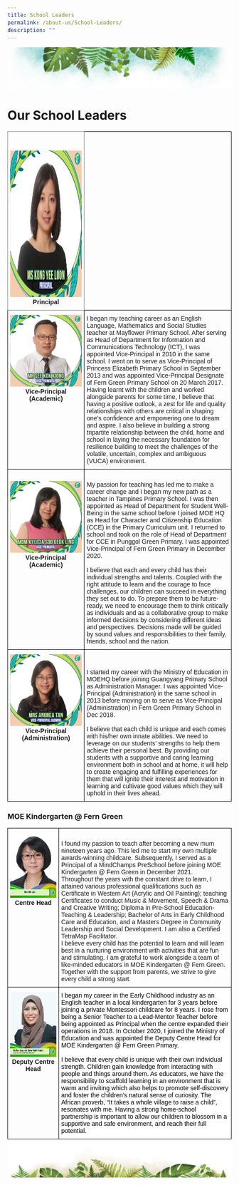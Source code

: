 ```yaml
---
title: School Leaders
permalink: /about-us/School-Leaders/
description: ""
---
```

![](/images/Banner.png)

# **Our School Leaders**

<style type="text/css">
.tg  {border-collapse:collapse;border-spacing:0;}
.tg td{border-color:black;border-style:solid;border-width:1px;font-family:Arial, sans-serif;font-size:14px;
  overflow:hidden;padding:10px 5px;word-break:normal;}
.tg th{border-color:black;border-style:solid;border-width:1px;font-family:Arial, sans-serif;font-size:14px;
  font-weight:normal;overflow:hidden;padding:10px 5px;word-break:normal;}
.tg .tg-7btt{border-color:inherit;font-weight:bold;text-align:center;vertical-align:top}
.tg .tg-0lax{text-align:left;vertical-align:top}
.tg .tg-amwm{font-weight:bold;text-align:center;vertical-align:top}
</style>
<table class="tg">
<thead>
  <tr>
    <th class="tg-7btt"><br><br><img src="/images/School%20Leaders/Ms%20Kong%20Yee%20Loon.jpg" alt="Ms Kong Yee Loon.jpg" width="235" height="329"><br>Principal<br></th>
    <th class="tg-0lax"><br><br><br><br><br><br></th>
  </tr>
</thead>
<tbody>
  <tr>
    <td class="tg-amwm"><img src="/images/School%20Leaders/See%20Kok%20Kiong.jpg"><br>Vice-Principal <br>(Academic)</td>
    <td class="tg-0lax">I began my teaching career as an English Language, Mathematics and Social Studies teacher at Mayflower Primary School. After serving as Head of Department for Information and Communications Technology (ICT), I was appointed Vice-Principal in 2010 in the same school. I went on to serve as Vice-Principal of Princess Elizabeth Primary School in September 2013 and was appointed Vice-Principal Designate of Fern Green Primary School on 20 March 2017.<br>Having learnt with the children and worked alongside parents for some time, I believe that having a positive outlook, a zest for life and quality relationships with others are critical in shaping one’s confidence and empowering one to dream and aspire. I also believe in building a strong tripartite relationship between the child, home and school in laying the necessary foundation for resilience building to meet the challenges of the volatile, uncertain, complex and ambiguous (VUCA) environment.</td>
  </tr>
  <tr>
    <td class="tg-amwm"><br><img src="/images/School%20Leaders/Mdm%20Soo%20Geok%20Ling%20Kylicia.jpg"><br>Vice-Principal<br>(Academic)<br></td>
    <td class="tg-0lax"><br><span style="color:inherit;background-color:transparent">My passion for teaching has led me to make a career change and I began my new path as a teacher in Tampines Primary School. I was then appointed as Head of Department for Student Well-Being in the same school before I joined MOE HQ as Head for Character and Citizenship Education (CCE) in the Primary Curriculum unit. I returned to school and took on the role of Head of Department for CCE in Punggol Green Primary. I was appointed Vice-Principal of Fern Green Primary in December 2020.</span><br><br><span style="color:inherit;background-color:transparent">I believe that each and every child has their individual strengths and talents. Coupled with the right attitude to learn and the courage to face challenges, our children can succeed in everything they set out to do. To prepare them to be future-ready, we need to encourage them to think critically as individuals and as a collaborative group to make informed decisions by considering different ideas and perspectives. Decisions made will be guided by sound values and responsibilities to their family, friends, school and the nation. </span><br></td>
  </tr>
  <tr>
    <td class="tg-amwm"><img src="/images/School%20Leaders/Mdm%20Quek%20Hwee%20Peng%20Andrea.jpg"><br>Vice-Principal <br>(Administration)</td>
    <td class="tg-0lax"><br><br>I started my career with the Ministry of Education in MOEHQ before joining Guangyang Primary School as Administration Manager. I was appointed Vice-Principal (Administration) in the same school in 2013 before moving on to serve as Vice-Principal (Administration) in Fern Green Primary School in Dec 2018.<br><br>I believe that each child is unique and each comes with his/her own innate abilities. We need to leverage on our students’ strengths to help them achieve their personal best. By providing our students with a supportive and caring learning environment both in school and at home, it will help to create engaging and fulfilling experiences for them that will ignite their interest and motivation in learning and cultivate good values which they will uphold in their lives ahead.</td>
  </tr>
</tbody>
</table>

### MOE Kindergarten @ Fern Green


<style type="text/css">
.tg  {border-collapse:collapse;border-spacing:0;}
.tg td{border-color:black;border-style:solid;border-width:1px;font-family:Arial, sans-serif;font-size:14px;
  overflow:hidden;padding:10px 5px;word-break:normal;}
.tg th{border-color:black;border-style:solid;border-width:1px;font-family:Arial, sans-serif;font-size:14px;
  font-weight:normal;overflow:hidden;padding:10px 5px;word-break:normal;}
.tg .tg-baqh{text-align:center;vertical-align:top}
.tg .tg-0lax{text-align:left;vertical-align:top}
.tg .tg-ktyi{background-color:#FFF;text-align:left;vertical-align:top}
</style>
<table class="tg">
<thead>
  <tr>
    <th class="tg-baqh"><img src="/images/Mrs%20Elfin%20Loh.jpg" style="width:100%"><br><span style="font-weight:bold">Centre Head</span></th>
    <th class="tg-0lax"><br>I found my passion to teach after becoming a new mum nineteen years ago. This led me to start my own multiple awards-winning childcare.  Subsequently, I served as a Principal of a MindChamps PreSchool before joining MOE Kindergarten @ Fern Green in December 2021. <br><span style="color:inherit;background-color:transparent">Throughout the years with the constant drive to learn, I attained various professional qualifications such as Certificate in Western Art (Acrylic and Oil Painting); teaching Certificates to conduct Music &amp; Movement, Speech &amp; Drama and Creative Writing; Diploma in Pre-School Education-Teaching &amp; Leadership; Bachelor of Arts in Early Childhood Care and Education, and a Masters Degree in Community Leadership and Social Development. I am also a Certified TetraMap Facilitator.</span><br>I believe every child has the potential to learn and will learn best in a nurturing environment with activities that are fun and stimulating. I am grateful to work alongside a team of like-minded educators in MOE Kindergarten @ Fern Green. Together with the support from parents, we strive to give every child a strong start.</th>
  </tr>
</thead>
<tbody>
  <tr>
    <td class="tg-baqh"><img src="/images/Ms%20Nur%20Asyurah%20Binte%20Mohd%20Roslan.jpg" style="width:100%"><br><span style="font-weight:bold">Deputy Centre Head</span></td>
    <td class="tg-ktyi"><span style="color:#000;background-color:#FFF">I began my career in the Early Childhood industry as an English teacher in a local kindergarten for 3 years before joining a private Montessori childcare for 8 years. I rose from being a Senior Teacher to a Lead-Mentor Teacher before being appointed as Principal when the centre expanded their operations in 2018. In October 2020, I joined the Ministry of Education and was appointed the Deputy Centre Head for MOE Kindergarten @ Fern Green Primary.</span><br><br><span style="color:#000;background-color:#FFF">I believe that every child is unique with their own individual strength. Children gain knowledge from interacting with people and things around them. As educators, we have the responsibility to scaffold learning in an environment that is warm and inviting which also helps to promote self-discovery and foster the children’s natural sense of curiosity. The African proverb,  “It takes a whole village to raise a child”,  resonates with me. Having a strong home-school partnership is important to allow our children to blossom in a supportive and safe environment, and reach their full potential.</span> </td>
  </tr>
</tbody>
</table>

![](/images/bg-bottom.png)